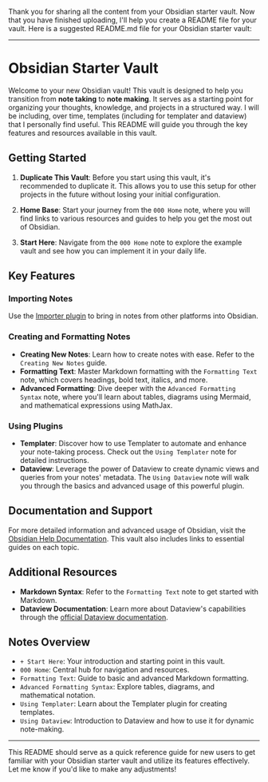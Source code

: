 Thank you for sharing all the content from your Obsidian starter vault. Now that you have finished uploading, I'll help you create a README file for your vault. Here is a suggested README.md file for your Obsidian starter vault:

---

# Obsidian Starter Vault

Welcome to your new Obsidian vault! This vault is designed to help you transition from **note taking** to **note making**. It serves as a starting point for organizing your thoughts, knowledge, and projects in a structured way. I will be including, over time, templates (including for templater and dataview) that I personally find useful. This README will guide you through the key features and resources available in this vault.

## Getting Started

1. **Duplicate This Vault**: Before you start using this vault, it's recommended to duplicate it. This allows you to use this setup for other projects in the future without losing your initial configuration.

2. **Home Base**: Start your journey from the `000 Home` note, where you will find links to various resources and guides to help you get the most out of Obsidian.

3. **Start Here**: Navigate from the `000 Home` note to explore the example vault and see how you can implement it in your daily life.

## Key Features

### Importing Notes
Use the [Importer plugin](https://help.obsidian.md/Plugins/Importer) to bring in notes from other platforms into Obsidian.

### Creating and Formatting Notes
- **Creating New Notes**: Learn how to create notes with ease. Refer to the `Creating New Notes` guide.
- **Formatting Text**: Master Markdown formatting with the `Formatting Text` note, which covers headings, bold text, italics, and more.
- **Advanced Formatting**: Dive deeper with the `Advanced Formatting Syntax` note, where you'll learn about tables, diagrams using Mermaid, and mathematical expressions using MathJax.

### Using Plugins
- **Templater**: Discover how to use Templater to automate and enhance your note-taking process. Check out the `Using Templater` note for detailed instructions.
- **Dataview**: Leverage the power of Dataview to create dynamic views and queries from your notes' metadata. The `Using Dataview` note will walk you through the basics and advanced usage of this powerful plugin.

## Documentation and Support

For more detailed information and advanced usage of Obsidian, visit the [Obsidian Help Documentation](https://help.obsidian.md). This vault also includes links to essential guides on each topic.

## Additional Resources

- **Markdown Syntax**: Refer to the `Formatting Text` note to get started with Markdown.
- **Dataview Documentation**: Learn more about Dataview's capabilities through the [official Dataview documentation](https://blacksmithgu.github.io/obsidian-dataview/).

## Notes Overview

- `+ Start Here`: Your introduction and starting point in this vault.
- `000 Home`: Central hub for navigation and resources.
- `Formatting Text`: Guide to basic and advanced Markdown formatting.
- `Advanced Formatting Syntax`: Explore tables, diagrams, and mathematical notation.
- `Using Templater`: Learn about the Templater plugin for creating templates.
- `Using Dataview`: Introduction to Dataview and how to use it for dynamic note-making.

---

This README should serve as a quick reference guide for new users to get familiar with your Obsidian starter vault and utilize its features effectively. Let me know if you'd like to make any adjustments!
